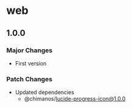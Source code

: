 # web

## 1.0.0

### Major Changes

- First version

### Patch Changes

- Updated dependencies
  - @chimanos/lucide-progress-icon@1.0.0
